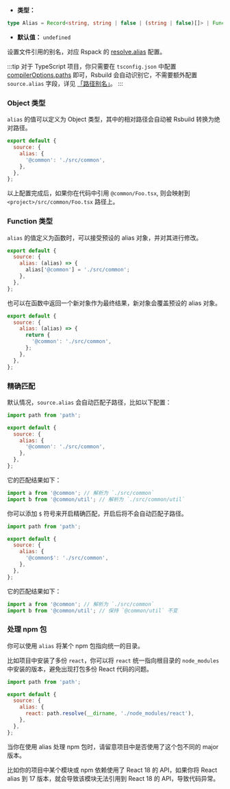 - **类型：**

```ts
type Alias = Record<string, string | false | (string | false)[]> | Function;
```

- **默认值：** `undefined`

设置文件引用的别名，对应 Rspack 的 [resolve.alias](https://www.rspack.dev/zh/config/resolve.html#resolvealias) 配置。

:::tip
对于 TypeScript 项目，你只需要在 `tsconfig.json` 中配置 [compilerOptions.paths](https://www.typescriptlang.org/tsconfig#paths) 即可，Rsbuild 会自动识别它，不需要额外配置 `source.alias` 字段，详见 [「路径别名」](https://rsbuild.dev/zh/guide/advanced/alias)。
:::

### Object 类型

`alias` 的值可以定义为 Object 类型，其中的相对路径会自动被 Rsbuild 转换为绝对路径。

```js
export default {
  source: {
    alias: {
      '@common': './src/common',
    },
  },
};
```

以上配置完成后，如果你在代码中引用 `@common/Foo.tsx`, 则会映射到 `<project>/src/common/Foo.tsx` 路径上。

### Function 类型

`alias` 的值定义为函数时，可以接受预设的 alias 对象，并对其进行修改。

```js
export default {
  source: {
    alias: (alias) => {
      alias['@common'] = './src/common';
    },
  },
};
```

也可以在函数中返回一个新对象作为最终结果，新对象会覆盖预设的 alias 对象。

```js
export default {
  source: {
    alias: (alias) => {
      return {
        '@common': './src/common',
      };
    },
  },
};
```

### 精确匹配

默认情况，`source.alias` 会自动匹配子路径，比如以下配置：

```js
import path from 'path';

export default {
  source: {
    alias: {
      '@common': './src/common',
    },
  },
};
```

它的匹配结果如下：

```js
import a from '@common'; // 解析为 `./src/common`
import b from '@common/util'; // 解析为 `./src/common/util`
```

你可以添加 `$` 符号来开启精确匹配，开启后将不会自动匹配子路径。

```js
import path from 'path';

export default {
  source: {
    alias: {
      '@common$': './src/common',
    },
  },
};
```

它的匹配结果如下：

```js
import a from '@common'; // 解析为 `./src/common`
import b from '@common/util'; // 保持 `@common/util` 不变
```

### 处理 npm 包

你可以使用 `alias` 将某个 npm 包指向统一的目录。

比如项目中安装了多份 `react`，你可以将 `react` 统一指向根目录的 `node_modules` 中安装的版本，避免出现打包多份 React 代码的问题。

```js
import path from 'path';

export default {
  source: {
    alias: {
      react: path.resolve(__dirname, './node_modules/react'),
    },
  },
};
```

当你在使用 alias 处理 npm 包时，请留意项目中是否使用了这个包不同的 major 版本。

比如你的项目中某个模块或 npm 依赖使用了 React 18 的 API，如果你将 React alias 到 17 版本，就会导致该模块无法引用到 React 18 的 API，导致代码异常。
